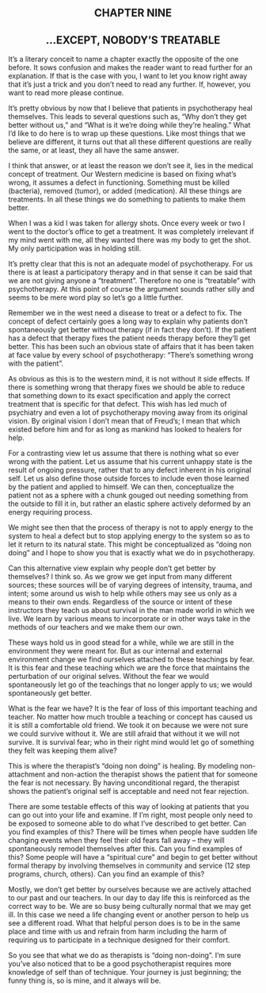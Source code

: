 <center><h2>CHAPTER NINE</h2></center>
<center><h2>...EXCEPT, NOBODY’S TREATABLE</h2></center>

It’s a literary conceit to name a chapter exactly the opposite of the one before.
It sows confusion and makes the reader want to read further for an explanation. If that is the case with you, I want to let you know right away that it’s just a trick and you don’t need to read any further. If, however, you want to read more please continue.

It’s pretty obvious by now that I believe that patients in psychotherapy heal
themselves. This leads to several questions such as, “Why don’t they get better without us,” and “What is it we’re doing while they’re healing.” What I’d like to do here is to wrap up these questions. Like most things that we believe are different, it turns out that all these different questions are really the same, or at least, they all have the same answer.

I think that answer, or at least the reason we don’t see it, lies in the medical
concept of treatment. Our Western medicine is based on fixing what’s wrong, it assumes a defect in functioning. Something must be killed (bacteria), removed (tumor), or added (medication). All these things are treatments. In all these things we do something to patients to make them better.

When I was a kid I was taken for allergy shots. Once every week or two I went to
the doctor’s office to get a treatment. It was completely irrelevant if my mind went with me, all they wanted there was my body to get the shot. My only participation was in holding still.

It’s pretty clear that this is not an adequate model of psychotherapy. For us
there is at least a participatory therapy and in that sense it can be said that we are not giving anyone a “treatment”. Therefore no one is “treatable” with psychotherapy. At this point of course the argument sounds rather silly and seems to be mere word play so let’s go a little further.

Remember we in the west need a disease to treat or a defect to fix. The concept
of defect certainly goes a long way to explain why patients don’t spontaneously get better without therapy (if in fact they don’t). If the patient has a defect that therapy fixes the patient needs therapy before they’ll get better. This has been such an obvious state of affairs that it has been taken at face value by every school of psychotherapy: “There’s something wrong with the patient”.

As obvious as this is to the western mind, it is not without it side effects. If
there is something wrong that therapy fixes we should be able to reduce that something down to its exact specification and apply the correct treatment that is specific for that defect. This wish has led much of psychiatry and even a lot of psychotherapy moving away from its original vision. By original vision I don’t mean that of Freud’s; I mean that which existed before him and for as long as mankind has looked to healers for help.

For a contrasting view let us assume that there is nothing what so ever wrong
with the patient. Let us assume that his current unhappy state is the result of ongoing pressure, rather that to any defect inherent in his original self. Let us also define those outside forces to include even those learned by the patient and applied to himself. We can then, conceptualize the patient not as a sphere with a chunk gouged out needing something from the outside to fill it in, but rather an elastic sphere actively deformed by an energy requiring process.

We might see then that the process of therapy is not to apply energy to the
system to heal a defect but to stop applying energy to the system so as to let it return to its natural state. This might be conceptualized as “doing non doing” and I hope to show you that is exactly what we do in psychotherapy.

Can this alternative view explain why people don’t get better by themselves? I
think so. As we grow we get input from many different sources; these sources will be of varying degrees of intensity, trauma, and intent; some around us wish to help while others may see us only as a means to their own ends. Regardless of the source or intent of these instructors they teach us about survival in the man made world in which we live. We learn by various means to incorporate or in other ways take in the methods of our teachers and we make them our own.

These ways hold us in good stead for a while, while we are still in the
environment they were meant for. But as our internal and external environment change we find ourselves attached to these teachings by fear. It is this fear and these teaching which we are the force that maintains the perturbation of our original selves. Without the fear we would spontaneously let go of the teachings that no longer apply to us; we would spontaneously get better.

What is the fear we have? It is the fear of loss of this important teaching and
teacher. No matter how much trouble a teaching or concept has caused us it is still a comfortable old friend. We took it on because we were not sure we could survive without it. We are still afraid that without it we will not survive. It is survival fear; who in their right mind would let go of something they felt was keeping them alive?

This is where the therapist’s “doing non doing” is healing. By modeling
non-attachment and non-action the therapist shows the patient that for someone the fear is not necessary. By having unconditional regard, the therapist shows the patient’s original self is acceptable and need not fear rejection.

There are some testable effects of this way of looking at patients that you can
go out into your life and examine. If I’m right, most people only need to be
exposed to someone able to do what I’ve described to get better. Can you find examples of this? There will be times when people have sudden life changing events when they feel their old fears fall away – they will spontaneously remodel themselves after this. Can you find examples of this? Some people will have a “spiritual cure” and begin to get better without formal therapy by involving themselves in community and service (12 step programs, church, others). Can you find an example of this?

Mostly, we don’t get better by ourselves because we are actively attached to our
past and our teachers. In our day to day life this is reinforced as the correct way to be. We are so busy being culturally normal that we may get ill. In this case we need a life changing event or another person to help us see a different road. What that helpful person does is to be in the same place and time with us and refrain from harm including the harm of requiring us to participate in a technique designed for their comfort.

So you see that what we do as therapists is “doing non-doing”. I’m sure you’ve
also noticed that to be a good psychotherapist requires more knowledge of self than of technique. Your journey is just beginning; the funny thing is, so is mine, and it always will be.
